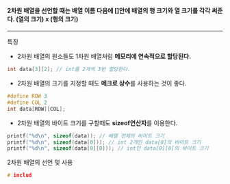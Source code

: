 #### 2차원 배열을 선언할 때는 배열 이름 다음에 []안에 배열의 행 크기와 열 크기를 각각 써준다. (열의 크기) x (행의 크기)
___
특징
- 2차원 배열의 원소들도 1차원 배열처럼 **메모리에 연속적으로 할당된다.**
```c
int data[3][2]; // int를 2개씩 3번 할당한다.
```

- 2차원 배열의 크기를 지정할 때도 **메크로 상수**를 사용하는 것이 좋다.
```c
#define ROW 3
#define COL 2
int data[ROW][COL];
```

- 2차원 배열의 바이트 크기를 구할때도 **sizeof연산자**를 이용한다.
```c
printf("%d\n", sizeof(data)); // 배열 전체의 바이트 크기
printf("%d\n", sizeof(data[0])); // int 2개인 data[0]의 바이트 크기
printf("%d\n", sizeof(data[0][0])); // int인 data[0][0]의 바이트 크기
```

2차원 배열의 선언 및 사용
```c
# includ
```